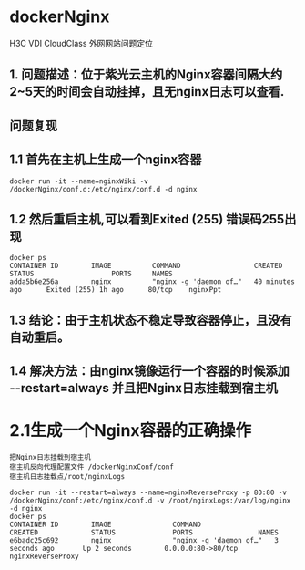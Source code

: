 # dockerNginx
H3C VDI CloudClass  外网网站问题定位

## 1. 问题描述：位于紫光云主机的Nginx容器间隔大约2~5天的时间会自动挂掉，且无nginx日志可以查看.
## 问题复现
## 1.1 首先在主机上生成一个nginx容器
    docker run -it --name=nginxWiki -v /dockerNginx/conf.d:/etc/nginx/conf.d -d nginx
## 1.2 然后重启主机,可以看到Exited (255) 错误码255出现
    docker ps
    CONTAINER ID        IMAGE          COMMAND                  CREATED             STATUS                   PORTS     NAMES
    adda5b6e256a        nginx          "nginx -g 'daemon of…"   40 minutes ago      Exited (255) 1h ago      80/tcp    nginxPpt 
## 1.3 结论：由于主机状态不稳定导致容器停止，且没有自动重启。
## 1.4 解决方法：由nginx镜像运行一个容器的时候添加 --restart=always 并且把Nginx日志挂载到宿主机
# 2.1生成一个Nginx容器的正确操作
    把Nginx日志挂载到宿主机 
    宿主机反向代理配置文件 /dockerNginxConf/conf
    宿主机日志挂载点/root/nginxLogs
    
    docker run -it --restart=always --name=nginxReverseProxy -p 80:80 -v /dockerNginx/conf:/etc/nginx/conf.d -v /root/nginxLogs:/var/log/nginx -d nginx
    docker ps
    CONTAINER ID        IMAGE               COMMAND                  CREATED             STATUS              PORTS                NAMES
    e6badc25c692        nginx               "nginx -g 'daemon of…"   3 seconds ago       Up 2 seconds        0.0.0.0:80->80/tcp   nginxReverseProxy



